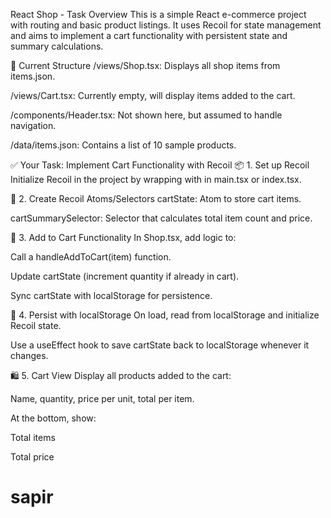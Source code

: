  React Shop - Task Overview
This is a simple React e-commerce project with routing and basic product listings. It uses Recoil for state management and aims to implement a cart functionality with persistent state and summary calculations.

📁 Current Structure
/views/Shop.tsx: Displays all shop items from items.json.

/views/Cart.tsx: Currently empty, will display items added to the cart.

/components/Header.tsx: Not shown here, but assumed to handle navigation.

/data/items.json: Contains a list of 10 sample products.

✅ Your Task: Implement Cart Functionality with Recoil
📦 1. Set up Recoil
Initialize Recoil in the project by wrapping <App /> with <RecoilRoot> in main.tsx or index.tsx.

🧠 2. Create Recoil Atoms/Selectors
cartState: Atom to store cart items.

cartSummarySelector: Selector that calculates total item count and price.

🛒 3. Add to Cart Functionality
In Shop.tsx, add logic to:

Call a handleAddToCart(item) function.

Update cartState (increment quantity if already in cart).

Sync cartState with localStorage for persistence.

💾 4. Persist with localStorage
On load, read from localStorage and initialize Recoil state.

Use a useEffect hook to save cartState back to localStorage whenever it changes.

🛍️ 5. Cart View
Display all products added to the cart:

Name, quantity, price per unit, total per item.

At the bottom, show:

Total items

Total price

# sapir

